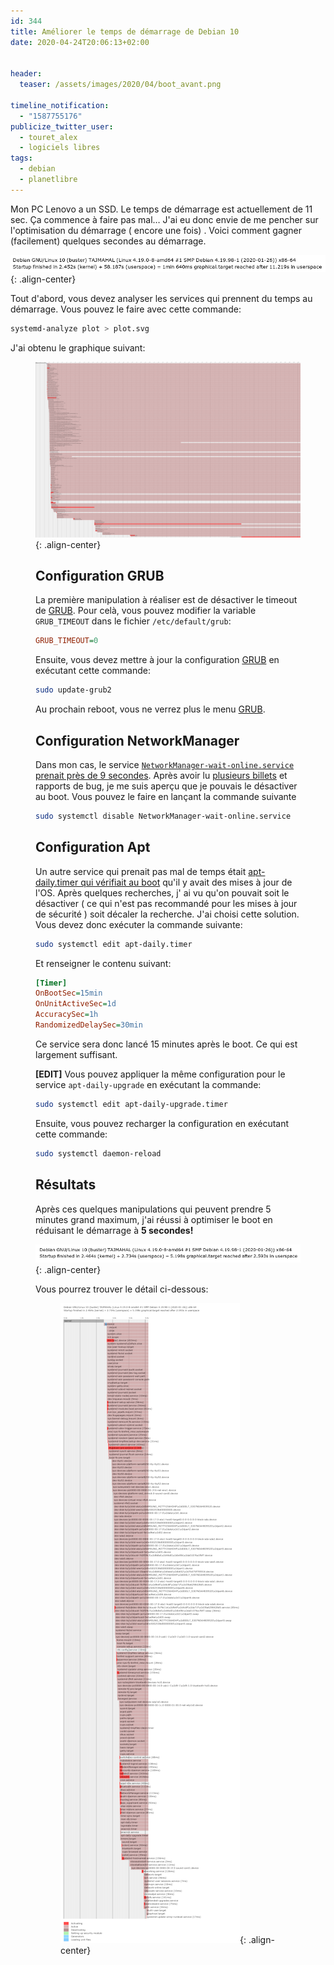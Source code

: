 ```yaml
---
id: 344
title: Améliorer le temps de démarrage de Debian 10
date: 2020-04-24T20:06:13+02:00


header:
  teaser: /assets/images/2020/04/boot_avant.png

timeline_notification:
  - "1587755176"
publicize_twitter_user:
  - touret_alex
  - logiciels libres
tags:
  - debian
  - planetlibre
---
```

Mon PC Lenovo a un SSD. Le temps de démarrage est actuellement de 11 sec. Ça commence à faire pas mal&#8230; J'ai eu donc envie de me pencher sur l'optimisation du démarrage ( encore une fois) . Voici comment gagner (facilement) quelques secondes au démarrage.

![boot](/assets/images/2020/04/boot_time.png){: .align-center}

Tout d'abord, vous devez analyser les services qui prennent du temps au démarrage. Vous pouvez le faire avec cette commande:

```bash
systemd-analyze plot > plot.svg
```


J'ai obtenu le graphique suivant:<figure class="wp-block-gallery aligncenter columns-1 is-cropped">

![boot](/assets/images/2020/04/boot_avant.png){: .align-center}

## Configuration GRUB

La première manipulation à réaliser est de désactiver le timeout de [GRUB](https://wiki.debian.org/Grub). Pour celà, vous pouvez modifier la variable `GRUB_TIMEOUT` dans le fichier `/etc/default/grub`:

```ini
GRUB_TIMEOUT=0
```


Ensuite, vous devez mettre à jour la configuration [GRUB](https://wiki.debian.org/Grub) en exécutant cette commande:

```bash
sudo update-grub2
```


Au prochain reboot, vous ne verrez plus le menu [GRUB](https://wiki.debian.org/Grub).

## Configuration NetworkManager

Dans mon cas, le service [`NetworkManager-wait-online.service` prenait près de 9 secondes](https://askubuntu.com/questions/1018576/what-does-networkmanager-wait-online-service-do). Après avoir lu [plusieurs billets](https://askubuntu.com/questions/1018576/what-does-networkmanager-wait-online-service-do) et rapports de bug, je me suis aperçu que je pouvais le désactiver au boot. Vous pouvez le faire en lançant la commande suivante

```bash
sudo systemctl disable NetworkManager-wait-online.service
```


## Configuration Apt

Un autre service qui prenait pas mal de temps était [apt-daily.timer qui vérifiait au boot](https://askubuntu.com/questions/1038923/do-i-really-need-apt-daily-service-and-apt-daily-upgrade-service) qu'il y avait des mises à jour de l'OS. Après quelques recherches, j' ai vu qu'on pouvait soit le désactiver ( ce qui n'est pas recommandé pour les mises à jour de sécurité ) soit décaler la recherche. J'ai choisi cette solution. Vous devez donc exécuter la commande suivante:

```bash
sudo systemctl edit apt-daily.timer
```


Et renseigner le contenu suivant:

```ini
[Timer]
OnBootSec=15min
OnUnitActiveSec=1d
AccuracySec=1h
RandomizedDelaySec=30min
```


Ce service sera donc lancé 15 minutes après le boot. Ce qui est largement suffisant.

**[EDIT]** Vous pouvez appliquer la même configuration pour le service `apt-daily-upgrade` en exécutant la commande:

```bash
sudo systemctl edit apt-daily-upgrade.timer
```


Ensuite, vous pouvez recharger la configuration en exécutant cette commande:

```bash
sudo systemctl daemon-reload
```


## Résultats

Après ces quelques manipulations qui peuvent prendre 5 minutes grand maximum, j'ai réussi à optimiser le boot en réduisant le démarrage à **5 secondes!**

![boot](/assets/images/2020/04/boot_apres_header.png){: .align-center}

Vous pourrez trouver le détail ci-dessous:<figure class="wp-block-gallery aligncenter columns-1 is-cropped">

![boot](/assets/images/2020/04/boot_apres-2.png){: .align-center}
